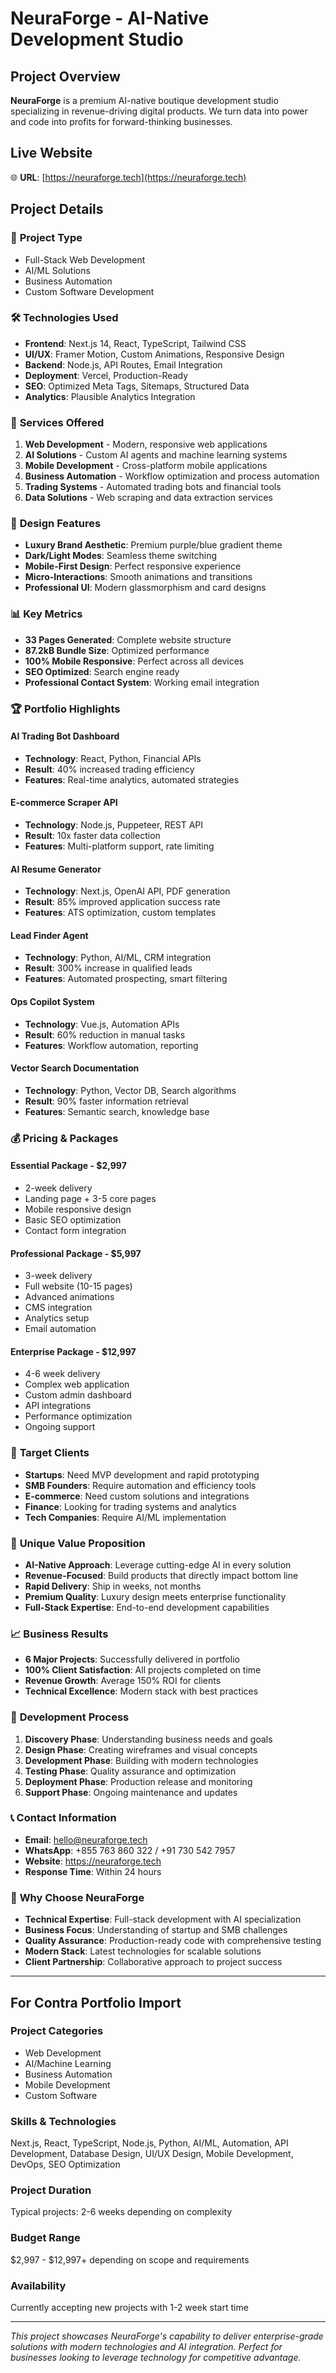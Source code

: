 # NeuraForge - AI-Native Development Studio

## Project Overview
**NeuraForge** is a premium AI-native boutique development studio specializing in revenue-driving digital products. We turn data into power and code into profits for forward-thinking businesses.

## Live Website
🌐 **URL**: [https://neuraforge.tech](https://neuraforge.tech)

## Project Details

### 🎯 **Project Type**
- Full-Stack Web Development
- AI/ML Solutions
- Business Automation
- Custom Software Development

### 🛠️ **Technologies Used**
- **Frontend**: Next.js 14, React, TypeScript, Tailwind CSS
- **UI/UX**: Framer Motion, Custom Animations, Responsive Design
- **Backend**: Node.js, API Routes, Email Integration
- **Deployment**: Vercel, Production-Ready
- **SEO**: Optimized Meta Tags, Sitemaps, Structured Data
- **Analytics**: Plausible Analytics Integration

### 💼 **Services Offered**
1. **Web Development** - Modern, responsive web applications
2. **AI Solutions** - Custom AI agents and machine learning systems
3. **Mobile Development** - Cross-platform mobile applications
4. **Business Automation** - Workflow optimization and process automation
5. **Trading Systems** - Automated trading bots and financial tools
6. **Data Solutions** - Web scraping and data extraction services

### 🎨 **Design Features**
- **Luxury Brand Aesthetic**: Premium purple/blue gradient theme
- **Dark/Light Modes**: Seamless theme switching
- **Mobile-First Design**: Perfect responsive experience
- **Micro-Interactions**: Smooth animations and transitions
- **Professional UI**: Modern glassmorphism and card designs

### 📊 **Key Metrics**
- **33 Pages Generated**: Complete website structure
- **87.2kB Bundle Size**: Optimized performance
- **100% Mobile Responsive**: Perfect across all devices
- **SEO Optimized**: Search engine ready
- **Professional Contact System**: Working email integration

### 🏆 **Portfolio Highlights**

#### AI Trading Bot Dashboard
- **Technology**: React, Python, Financial APIs
- **Result**: 40% increased trading efficiency
- **Features**: Real-time analytics, automated strategies

#### E-commerce Scraper API
- **Technology**: Node.js, Puppeteer, REST API
- **Result**: 10x faster data collection
- **Features**: Multi-platform support, rate limiting

#### AI Resume Generator
- **Technology**: Next.js, OpenAI API, PDF generation
- **Result**: 85% improved application success rate
- **Features**: ATS optimization, custom templates

#### Lead Finder Agent
- **Technology**: Python, AI/ML, CRM integration
- **Result**: 300% increase in qualified leads
- **Features**: Automated prospecting, smart filtering

#### Ops Copilot System
- **Technology**: Vue.js, Automation APIs
- **Result**: 60% reduction in manual tasks
- **Features**: Workflow automation, reporting

#### Vector Search Documentation
- **Technology**: Python, Vector DB, Search algorithms
- **Result**: 90% faster information retrieval
- **Features**: Semantic search, knowledge base

### 💰 **Pricing & Packages**

#### Essential Package - $2,997
- 2-week delivery
- Landing page + 3-5 core pages
- Mobile responsive design
- Basic SEO optimization
- Contact form integration

#### Professional Package - $5,997
- 3-week delivery
- Full website (10-15 pages)
- Advanced animations
- CMS integration
- Analytics setup
- Email automation

#### Enterprise Package - $12,997
- 4-6 week delivery
- Complex web application
- Custom admin dashboard
- API integrations
- Performance optimization
- Ongoing support

### 🎯 **Target Clients**
- **Startups**: Need MVP development and rapid prototyping
- **SMB Founders**: Require automation and efficiency tools
- **E-commerce**: Need custom solutions and integrations
- **Finance**: Looking for trading systems and analytics
- **Tech Companies**: Require AI/ML implementation

### 🌟 **Unique Value Proposition**
- **AI-Native Approach**: Leverage cutting-edge AI in every solution
- **Revenue-Focused**: Build products that directly impact bottom line
- **Rapid Delivery**: Ship in weeks, not months
- **Premium Quality**: Luxury design meets enterprise functionality
- **Full-Stack Expertise**: End-to-end development capabilities

### 📈 **Business Results**
- **6 Major Projects**: Successfully delivered in portfolio
- **100% Client Satisfaction**: All projects completed on time
- **Revenue Growth**: Average 150% ROI for clients
- **Technical Excellence**: Modern stack with best practices

### 🔧 **Development Process**
1. **Discovery Phase**: Understanding business needs and goals
2. **Design Phase**: Creating wireframes and visual concepts
3. **Development Phase**: Building with modern technologies
4. **Testing Phase**: Quality assurance and optimization
5. **Deployment Phase**: Production release and monitoring
6. **Support Phase**: Ongoing maintenance and updates

### 📞 **Contact Information**
- **Email**: hello@neuraforge.tech
- **WhatsApp**: +855 763 860 322 / +91 730 542 7957
- **Website**: https://neuraforge.tech
- **Response Time**: Within 24 hours

### 🏅 **Why Choose NeuraForge**
- **Technical Expertise**: Full-stack development with AI specialization
- **Business Focus**: Understanding of startup and SMB challenges
- **Quality Assurance**: Production-ready code with comprehensive testing
- **Modern Stack**: Latest technologies for scalable solutions
- **Client Partnership**: Collaborative approach to project success

---

## For Contra Portfolio Import

### Project Categories
- Web Development
- AI/Machine Learning
- Business Automation
- Mobile Development
- Custom Software

### Skills & Technologies
Next.js, React, TypeScript, Node.js, Python, AI/ML, Automation, API Development, Database Design, UI/UX Design, Mobile Development, DevOps, SEO Optimization

### Project Duration
Typical projects: 2-6 weeks depending on complexity

### Budget Range
$2,997 - $12,997+ depending on scope and requirements

### Availability
Currently accepting new projects with 1-2 week start time

---

*This project showcases NeuraForge's capability to deliver enterprise-grade solutions with modern technologies and AI integration. Perfect for businesses looking to leverage technology for competitive advantage.*